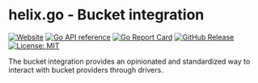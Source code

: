 # helix.go - Bucket integration

[![Website](https://img.shields.io/website?url=https%3A%2F%2Fnunchi.studio%2Fhelix%2Fintegration%2Fbucket&up_message=docs&label=website)](https://nunchi.studio/helix/integration/bucket)
[![Go API reference](https://pkg.go.dev/badge/go.nunchi.studio/helix.svg)](https://pkg.go.dev/go.nunchi.studio/helix/integration/bucket)
[![Go Report Card](https://goreportcard.com/badge/go.nunchi.studio/helix/integration/bucket)](https://goreportcard.com/report/go.nunchi.studio/helix/integration/bucket)
[![GitHub Release](https://img.shields.io/github/v/release/nunchistudio/helix.go)](https://github.com/nunchistudio/helix.go/releases/latest)
[![License: MIT](https://img.shields.io/badge/License-MIT-green.svg)](https://opensource.org/licenses/MIT)

The bucket integration provides an opinionated and standardized way to interact
with bucket providers through drivers.
